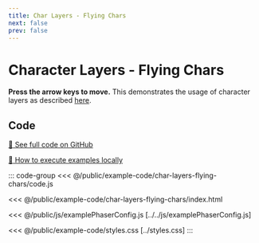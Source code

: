 ```yaml
---
title: Char Layers - Flying Chars
next: false
prev: false
---
```


<script setup>
import ExampleFrame from '../../components/ExampleFrame.vue';
</script>

# Character Layers - Flying Chars

**Press the arrow keys to move.** This demonstrates the usage of character layers as described [here](../../p/character-layers).

<ExampleFrame :src="'../../example-code/char-layers-flying-chars/index.html'" />

## Code

[:link: See full code on GitHub](https://github.com/Annoraaq/grid-engine/tree/master/docs/public/example-code/char-layers-flying-chars)

[:open_book: How to execute examples locally](https://annoraaq.github.io/grid-engine/usage/execute-examples-locally/index.html)

::: code-group
<<< @/public/example-code/char-layers-flying-chars/code.js

<<< @/public/example-code/char-layers-flying-chars/index.html

<<< @/public/js/examplePhaserConfig.js [../../js/examplePhaserConfig.js]

<<< @/public/example-code/styles.css [../styles.css]
:::
